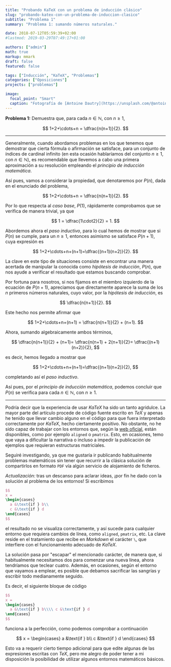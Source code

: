 ```yaml
---
title: "Probando KaTeX con un problema de inducción clásico"
slug: "probando-katex-con-un-problema-de-induccion-clasico"
subtitle: "Problema 1"
summary: "Problema 1: sumando números naturales."

date: 2018-07-12T05:59:39+02:00
#lastmod: 2019-03-29T07:49:17+01:00

authors: ["admin"]
math: true
markup: mmark
draft: false
featured: false

tags: ["Inducción", "KaTeX", "Problemas"]
categories: ["Oposiciones"]
projects: ["problemas"]

image:
  focal_point: "Smart"
  caption: "Fotografía de [Antoine Dautry](https://unsplash.com/@antoine1003), disponible en [Unsplash](https://unsplash.com/photos/05A-kdOH6Hw)."
---
```


**Problema 1:** Demuestra que, para cada $n\in\mathbb{N}$, con $n\geq 1$,  

$$
1+2+\cdots+n = \dfrac{n(n+1)}{2}.
$$ 

***

Generalmente, cuando abordamos problemas en los que tenemos que demostrar que cierta fórmula o afirmación se satisface, para un conjunto de índices de cardinal infinito (en esta ocasión hablaríamos del conjunto $n\geq1$, con $n\in\mathbb{N}$), es recomendable que llevemos a cabo una primera aproximación a su resolución empleando el *principio de inducción matemática*.

Así pues, vamos a considerar la propiedad, que denotaremos por $P(n)$, dada en el enunciado del problema, 

$$
1+2+\cdots+n = \dfrac{n(n+1)}{2}.
$$ 

Por lo que respecta al *caso base*, $P(1)$, rápidamente comprobamos que se verifica de manera trivial, ya que 

$$
1 = \dfrac{1\cdot2}{2} = 1.
$$

Abordemos ahora el *paso inductivo*, para lo cual hemos de mostrar que si $P(n)$ se cumple, para un $n\geq1$, entonces asimismo se satisface $P(n+1)$, cuya expresión es 

$$
1+2+\cdots+n+(n+1)=\dfrac{(n+1)(n+2)}{2}.
$$ 

La clave en este tipo de situaciones consiste en encontrar una manera acertada de manipular la conocida como *hipótesis de inducción*, $P(n)$, que nos ayude a verificar el resultado que estamos buscando comprobar.

Por fortuna para nosotros, si nos fijamos en el miembro izquierdo de la ecuación de $P(n+1)$, apreciamos que directamente aparece la suma de los $n$ primeros números naturales, cuyo valor, por la *hipótesis de inducción*, es 

$$
\dfrac{n(n+1)}{2}.
$$ 

Este hecho nos permite afirmar que 

$$
1+2+\cdots+n+(n+1) = \dfrac{n(n+1)}{2} + (n+1).
$$ 

Ahora, sumando algebraicamente ambos términos, 

$$
\dfrac{n(n+1)}{2} + (n+1)= \dfrac{n(n+1) + 2(n+1)}{2}= \dfrac{(n+1)(n+2)}{2},
$$ 

es decir, hemos llegado a mostrar que 

$$
1+2+\cdots+n+(n+1)=\dfrac{(n+1)(n+2)}{2},
$$ 

completando así el *paso inductivo*.

Así pues, por el *principio de inducción matemática*, podemos concluir que $P(n)$ se verifica para cada $n\in\mathbb{N}$, con $n\geq 1$.

***

Podría decir que la experiencia de usar *KaTeX* ha sido un tanto agridulce. La mayor parte del artículo procede de código fuente escrito en *TeX* y apenas he tenido que llevar cambio alguno en el código para que fuera interpretado correctamente por *KaTeX*, hecho ciertamente positivo. No obstante, no he sido capaz de trabajar con los entornos que, según la [web oficial](https://khan.github.io/KaTeX/function-support.html), están disponibles, como por ejemplo `aligned` o `pmatrix`. Esto, en ocasiones, temo que vaya a dificultar la narrativa o incluso a impedir la publicación de ejemplos que requieran estructuras matriciales.

Seguiré investigando, ya que me gustaría ir publicando habitualmente problemas matemáticos sin tener que recurrir a la clásica solución de compartirlos en formato `PDF` vía algún servicio de alojamiento de ficheros.

*Actualización:* tras un descanso para aclarar ideas, ¡por fin he dado con la solución al problema de los entornos! Si escribimos

```tex
$$
x = 
\begin{cases}
  a &\text{if } b\\
  c &\text{if } d
\end{cases}
$$
```

el resultado no se visualiza correctamente, y así sucede para cualquier entorno que requiera cambios de línea, como `aligned`, `pmatrix`, etc. La clave reside en el tratamiento que recibe en *Markdown* el carácter `\`, que interfiere con el funcionamiento adecuado de *KaTeX*.

La solución pasa por "escapar" el mencionado carácter, de manera que, si habitualmente necesitamos dos para comenzar una nueva línea, ahora tendríamos que teclear cuatro. Además, en ocasiones, según el entorno que vayamos a emplear, es posible que debamos sacrificar las sangrías y escribir todo medianamente seguido.

Es decir, el siguiente bloque de código

```tex
$$
x = 
\begin{cases}
  a &\text{if } b\\\\ c &\text{if } d
\end{cases}
$$
```

funciona a la perfección, como podemos comprobar a continuación

$$
x = 
\begin{cases}
  a &\text{if } b\\
  c &\text{if } d
\end{cases}
$$

Esto va a requerir cierto tiempo adicional para que edite algunas de las expresiones escritas con *TeX*, pero me alegro de poder tener a mi disposición la posibilidad de utilizar algunos entornos matemáticos básicos.
